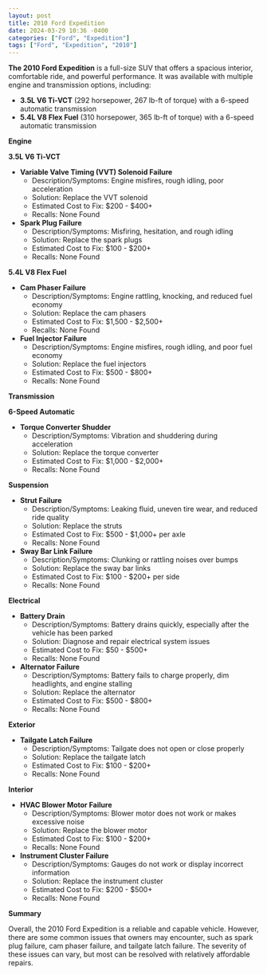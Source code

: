 ```yaml
---
layout: post
title: 2010 Ford Expedition
date: 2024-03-29 10:36 -0400
categories: ["Ford", "Expedition"]
tags: ["Ford", "Expedition", "2010"]
---
```

**The 2010 Ford Expedition** is a full-size SUV that offers a spacious interior, comfortable ride, and powerful performance. It was available with multiple engine and transmission options, including:

* **3.5L V6 Ti-VCT** (292 horsepower, 267 lb-ft of torque) with a 6-speed automatic transmission
* **5.4L V8 Flex Fuel** (310 horsepower, 365 lb-ft of torque) with a 6-speed automatic transmission

**Engine**

**3.5L V6 Ti-VCT**

* **Variable Valve Timing (VVT) Solenoid Failure**
    * Description/Symptoms: Engine misfires, rough idling, poor acceleration
    * Solution: Replace the VVT solenoid
    * Estimated Cost to Fix: $200 - $400+
    * Recalls: None Found
* **Spark Plug Failure**
    * Description/Symptoms: Misfiring, hesitation, and rough idling
    * Solution: Replace the spark plugs
    * Estimated Cost to Fix: $100 - $200+
    * Recalls: None Found

**5.4L V8 Flex Fuel**

* **Cam Phaser Failure**
    * Description/Symptoms: Engine rattling, knocking, and reduced fuel economy
    * Solution: Replace the cam phasers
    * Estimated Cost to Fix: $1,500 - $2,500+
    * Recalls: None Found
* **Fuel Injector Failure**
    * Description/Symptoms: Engine misfires, rough idling, and poor fuel economy
    * Solution: Replace the fuel injectors
    * Estimated Cost to Fix: $500 - $800+
    * Recalls: None Found

**Transmission**

**6-Speed Automatic**

* **Torque Converter Shudder**
    * Description/Symptoms: Vibration and shuddering during acceleration
    * Solution: Replace the torque converter
    * Estimated Cost to Fix: $1,000 - $2,000+
    * Recalls: None Found

**Suspension**

* **Strut Failure**
    * Description/Symptoms: Leaking fluid, uneven tire wear, and reduced ride quality
    * Solution: Replace the struts
    * Estimated Cost to Fix: $500 - $1,000+ per axle
    * Recalls: None Found
* **Sway Bar Link Failure**
    * Description/Symptoms: Clunking or rattling noises over bumps
    * Solution: Replace the sway bar links
    * Estimated Cost to Fix: $100 - $200+ per side
    * Recalls: None Found

**Electrical**

* **Battery Drain**
    * Description/Symptoms: Battery drains quickly, especially after the vehicle has been parked
    * Solution: Diagnose and repair electrical system issues
    * Estimated Cost to Fix: $50 - $500+
    * Recalls: None Found
* **Alternator Failure**
    * Description/Symptoms: Battery fails to charge properly, dim headlights, and engine stalling
    * Solution: Replace the alternator
    * Estimated Cost to Fix: $500 - $800+
    * Recalls: None Found

**Exterior**

* **Tailgate Latch Failure**
    * Description/Symptoms: Tailgate does not open or close properly
    * Solution: Replace the tailgate latch
    * Estimated Cost to Fix: $100 - $200+
    * Recalls: None Found

**Interior**

* **HVAC Blower Motor Failure**
    * Description/Symptoms: Blower motor does not work or makes excessive noise
    * Solution: Replace the blower motor
    * Estimated Cost to Fix: $100 - $200+
    * Recalls: None Found
* **Instrument Cluster Failure**
    * Description/Symptoms: Gauges do not work or display incorrect information
    * Solution: Replace the instrument cluster
    * Estimated Cost to Fix: $200 - $500+
    * Recalls: None Found

**Summary**

Overall, the 2010 Ford Expedition is a reliable and capable vehicle. However, there are some common issues that owners may encounter, such as spark plug failure, cam phaser failure, and tailgate latch failure. The severity of these issues can vary, but most can be resolved with relatively affordable repairs.
